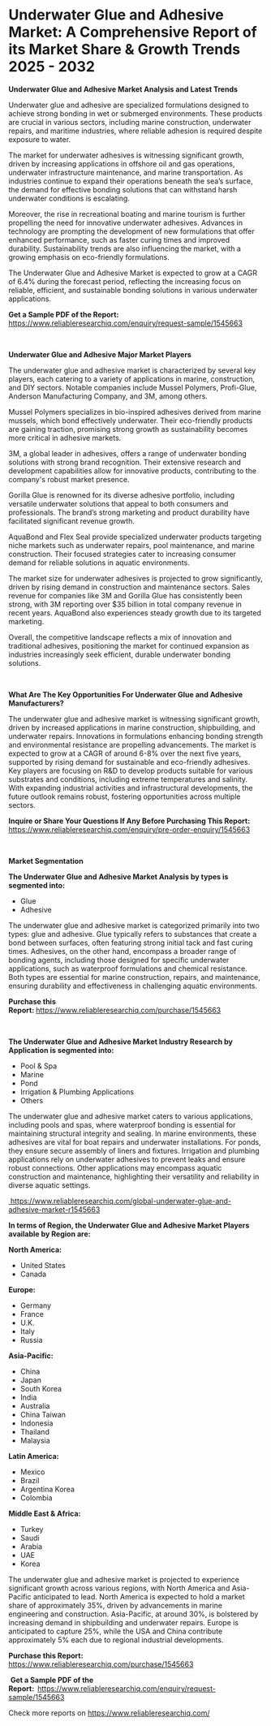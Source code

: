 <p><h1>Underwater Glue and Adhesive Market: A Comprehensive Report of its Market Share & Growth Trends 2025 - 2032</h1></p><p><strong>Underwater Glue and Adhesive Market Analysis and Latest Trends</strong></p>
<p><p>Underwater glue and adhesive are specialized formulations designed to achieve strong bonding in wet or submerged environments. These products are crucial in various sectors, including marine construction, underwater repairs, and maritime industries, where reliable adhesion is required despite exposure to water.</p><p>The market for underwater adhesives is witnessing significant growth, driven by increasing applications in offshore oil and gas operations, underwater infrastructure maintenance, and marine transportation. As industries continue to expand their operations beneath the sea’s surface, the demand for effective bonding solutions that can withstand harsh underwater conditions is escalating. </p><p>Moreover, the rise in recreational boating and marine tourism is further propelling the need for innovative underwater adhesives. Advances in technology are prompting the development of new formulations that offer enhanced performance, such as faster curing times and improved durability. Sustainability trends are also influencing the market, with a growing emphasis on eco-friendly formulations.</p><p>The Underwater Glue and Adhesive Market is expected to grow at a CAGR of 6.4% during the forecast period, reflecting the increasing focus on reliable, efficient, and sustainable bonding solutions in various underwater applications.</p></p>
<p><strong>Get a Sample PDF of the Report:&nbsp;</strong> <a href="https://www.reliableresearchiq.com/enquiry/request-sample/1545663?utm_campaign=2273&utm_medium=2&utm_source=Github&utm_content=ia&utm_term=01022025&utm_id=underwater-glue-and-adhesive">https://www.reliableresearchiq.com/enquiry/request-sample/1545663</a></p>
<p>&nbsp;</p>
<p><strong>Underwater Glue and Adhesive Major Market Players</strong></p>
<p><p>The underwater glue and adhesive market is characterized by several key players, each catering to a variety of applications in marine, construction, and DIY sectors. Notable companies include Mussel Polymers, Profi-Glue, Anderson Manufacturing Company, and 3M, among others.</p><p>Mussel Polymers specializes in bio-inspired adhesives derived from marine mussels, which bond effectively underwater. Their eco-friendly products are gaining traction, promising strong growth as sustainability becomes more critical in adhesive markets.</p><p>3M, a global leader in adhesives, offers a range of underwater bonding solutions with strong brand recognition. Their extensive research and development capabilities allow for innovative products, contributing to the company's robust market presence.</p><p>Gorilla Glue is renowned for its diverse adhesive portfolio, including versatile underwater solutions that appeal to both consumers and professionals. The brand’s strong marketing and product durability have facilitated significant revenue growth.</p><p>AquaBond and Flex Seal provide specialized underwater products targeting niche markets such as underwater repairs, pool maintenance, and marine construction. Their focused strategies cater to increasing consumer demand for reliable solutions in aquatic environments.</p><p>The market size for underwater adhesives is projected to grow significantly, driven by rising demand in construction and maintenance sectors. Sales revenue for companies like 3M and Gorilla Glue has consistently been strong, with 3M reporting over $35 billion in total company revenue in recent years. AquaBond also experiences steady growth due to its targeted marketing.</p><p>Overall, the competitive landscape reflects a mix of innovation and traditional adhesives, positioning the market for continued expansion as industries increasingly seek efficient, durable underwater bonding solutions.</p></p>
<p>&nbsp;</p>
<p><strong>What Are The Key Opportunities For Underwater Glue and Adhesive Manufacturers?</strong></p>
<p><p>The underwater glue and adhesive market is witnessing significant growth, driven by increased applications in marine construction, shipbuilding, and underwater repairs. Innovations in formulations enhancing bonding strength and environmental resistance are propelling advancements. The market is expected to grow at a CAGR of around 6-8% over the next five years, supported by rising demand for sustainable and eco-friendly adhesives. Key players are focusing on R&D to develop products suitable for various substrates and conditions, including extreme temperatures and salinity. With expanding industrial activities and infrastructural developments, the future outlook remains robust, fostering opportunities across multiple sectors.</p></p>
<p><strong>Inquire or Share Your Questions If Any Before Purchasing This Report:</strong> <a href="https://www.reliableresearchiq.com/enquiry/pre-order-enquiry/1545663?utm_campaign=2273&utm_medium=2&utm_source=Github&utm_content=ia&utm_term=01022025&utm_id=underwater-glue-and-adhesive">https://www.reliableresearchiq.com/enquiry/pre-order-enquiry/1545663</a></p>
<p>&nbsp;</p>
<p><strong>Market Segmentation</strong></p>
<p><strong>The Underwater Glue and Adhesive Market Analysis by types is segmented into:</strong></p>
<p><ul><li>Glue</li><li>Adhesive</li></ul></p>
<p><p>The underwater glue and adhesive market is categorized primarily into two types: glue and adhesive. Glue typically refers to substances that create a bond between surfaces, often featuring strong initial tack and fast curing times. Adhesives, on the other hand, encompass a broader range of bonding agents, including those designed for specific underwater applications, such as waterproof formulations and chemical resistance. Both types are essential for marine construction, repairs, and maintenance, ensuring durability and effectiveness in challenging aquatic environments.</p></p>
<p><strong>Purchase this Report:&nbsp;</strong><a href="https://www.reliableresearchiq.com/purchase/1545663?utm_campaign=2273&utm_medium=2&utm_source=Github&utm_content=ia&utm_term=01022025&utm_id=underwater-glue-and-adhesive">https://www.reliableresearchiq.com/purchase/1545663</a></p>
<p>&nbsp;</p>
<p><strong>The Underwater Glue and Adhesive Market Industry Research by Application is segmented into:</strong></p>
<p><ul><li>Pool & Spa</li><li>Marine</li><li>Pond</li><li>Irrigation & Plumbing Applications</li><li>Others</li></ul></p>
<p><p>The underwater glue and adhesive market caters to various applications, including pools and spas, where waterproof bonding is essential for maintaining structural integrity and sealing. In marine environments, these adhesives are vital for boat repairs and underwater installations. For ponds, they ensure secure assembly of liners and fixtures. Irrigation and plumbing applications rely on underwater adhesives to prevent leaks and ensure robust connections. Other applications may encompass aquatic construction and maintenance, highlighting their versatility and reliability in diverse aquatic settings.</p></p>
<p><a href="https://www.reliableresearchiq.com/global-underwater-glue-and-adhesive-market-r1545663?utm_campaign=2273&utm_medium=2&utm_source=Github&utm_content=ia&utm_term=01022025&utm_id=underwater-glue-and-adhesive">&nbsp;https://www.reliableresearchiq.com/global-underwater-glue-and-adhesive-market-r1545663</a></p>
<p><strong>In terms of Region, the Underwater Glue and Adhesive Market Players available by Region are:</strong></p>
<p>
    <p> <strong> North America: </strong>
        <ul>
            <li>United States</li>
            <li>Canada</li>
        </ul>
        </p> 
    <p> <strong> Europe: </strong>
        <ul>
            <li>Germany</li>
            <li>France</li>
            <li>U.K.</li>
            <li>Italy</li>
            <li>Russia</li>
        </ul>
        </p> 
    <p> <strong> Asia-Pacific: </strong>
        <ul>
            <li>China</li>
            <li>Japan</li>
            <li>South Korea</li>
            <li>India</li>
            <li>Australia</li>
            <li>China Taiwan</li>
            <li>Indonesia</li>
            <li>Thailand</li>
            <li>Malaysia</li>
        </ul>
        </p> 
    <p> <strong> Latin America: </strong>
        <ul>
            <li>Mexico</li>
            <li>Brazil</li>
            <li>Argentina Korea</li>
            <li>Colombia</li>
        </ul>
        </p> 
    <p> <strong> Middle East & Africa: </strong>
        <ul>
            <li>Turkey</li>
            <li>Saudi</li>
            <li>Arabia</li>
            <li>UAE</li>
            <li>Korea</li>
        </ul>
    </p>
    </p>
<p><p>The underwater glue and adhesive market is projected to experience significant growth across various regions, with North America and Asia-Pacific anticipated to lead. North America is expected to hold a market share of approximately 35%, driven by advancements in marine engineering and construction. Asia-Pacific, at around 30%, is bolstered by increasing demand in shipbuilding and underwater repairs. Europe is anticipated to capture 25%, while the USA and China contribute approximately 5% each due to regional industrial developments.</p></p>
<p><strong>Purchase this Report: </strong><a href="https://www.reliableresearchiq.com/purchase/1545663?utm_campaign=2273&utm_medium=2&utm_source=Github&utm_content=ia&utm_term=01022025&utm_id=underwater-glue-and-adhesive">https://www.reliableresearchiq.com/purchase/1545663</a></p>
<p>&nbsp;<strong>Get a Sample PDF of the Report:&nbsp;&nbsp;</strong><a href="https://www.reliableresearchiq.com/enquiry/request-sample/1545663?utm_campaign=2273&utm_medium=2&utm_source=Github&utm_content=ia&utm_term=01022025&utm_id=underwater-glue-and-adhesive">https://www.reliableresearchiq.com/enquiry/request-sample/1545663</a></p>
<p><strong></strong></p>
<p>Check more reports on <a href="https://www.reliableresearchiq.com/?utm_campaign=2273&utm_medium=2&utm_source=Github&utm_content=ia&utm_term=01022025&utm_id=underwater-glue-and-adhesive">https://www.reliableresearchiq.com/</a></p>